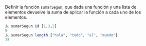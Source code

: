 Definir la función ```sumarSegun```,  que dada una función y una lista de elementos devuelve la suma de aplicar la función a cada uno de los elementos. 

```haskell
ム sumarSegun id [1,3,5]
9
ム sumarSegun length ["hola", "todo", "el", "mundo"]
15
```
